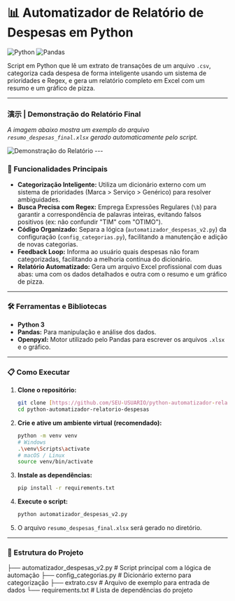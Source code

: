 # 📊 Automatizador de Relatório de Despesas em Python

![Python](https://img.shields.io/badge/Python-3.11-3776AB?style=for-the-badge&logo=python)
![Pandas](https://img.shields.io/badge/Pandas-1.5.3-150458?style=for-the-badge&logo=pandas)

Script em Python que lê um extrato de transações de um arquivo `.csv`, categoriza cada despesa de forma inteligente usando um sistema de prioridades e Regex, e gera um relatório completo em Excel com um resumo e um gráfico de pizza.

---

### 演示 | Demonstração do Relatório Final

*A imagem abaixo mostra um exemplo do arquivo `resumo_despesas_final.xlsx` gerado automaticamente pelo script.*

![Demonstração do Relatório](caminho/para/sua/imagem.png)  ---

### 🚀 Funcionalidades Principais

- **Categorização Inteligente:** Utiliza um dicionário externo com um sistema de prioridades (Marca > Serviço > Genérico) para resolver ambiguidades.
- **Busca Precisa com Regex:** Emprega Expressões Regulares (`\b`) para garantir a correspondência de palavras inteiras, evitando falsos positivos (ex: não confundir "TIM" com "OTIMO").
- **Código Organizado:** Separa a lógica (`automatizador_despesas_v2.py`) da configuração (`config_categorias.py`), facilitando a manutenção e adição de novas categorias.
- **Feedback Loop:** Informa ao usuário quais despesas não foram categorizadas, facilitando a melhoria contínua do dicionário.
- **Relatório Automatizado:** Gera um arquivo Excel profissional com duas abas: uma com os dados detalhados e outra com o resumo e um gráfico de pizza.

---

### 🛠️ Ferramentas e Bibliotecas

* **Python 3**
* **Pandas:** Para manipulação e análise dos dados.
* **Openpyxl:** Motor utilizado pelo Pandas para escrever os arquivos `.xlsx` e o gráfico.

---

### 📋 Como Executar

1.  **Clone o repositório:**
    ```bash
    git clone [https://github.com/SEU-USUARIO/python-automatizador-relatorio-despesas.git](https://github.com/SEU-USUARIO/python-automatizador-relatorio-despesas.git)
    cd python-automatizador-relatorio-despesas
    ```

2.  **Crie e ative um ambiente virtual (recomendado):**
    ```bash
    python -m venv venv
    # Windows
    .\venv\Scripts\activate
    # macOS / Linux
    source venv/bin/activate
    ```

3.  **Instale as dependências:**
    ```bash
    pip install -r requirements.txt
    ```

4.  **Execute o script:**
    ```bash
    python automatizador_despesas_v2.py
    ```

5.  O arquivo `resumo_despesas_final.xlsx` será gerado no diretório.

---
### 📁 Estrutura do Projeto
├── automatizador_despesas_v2.py  # Script principal com a lógica de automação
├── config_categorias.py          # Dicionário externo para categorização
├── extrato.csv                   # Arquivo de exemplo para entrada de dados
└── requirements.txt              # Lista de dependências do projeto
